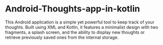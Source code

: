 # Android-Thoughts-app-in-kotlin
This Android application is a simple yet powerful tool to keep track of your thoughts. Built using XML and Kotlin, it features a minimalist design with two fragments, a splash screen, and the ability to display new thoughts or retrieve previously saved ones from the internal storage.
